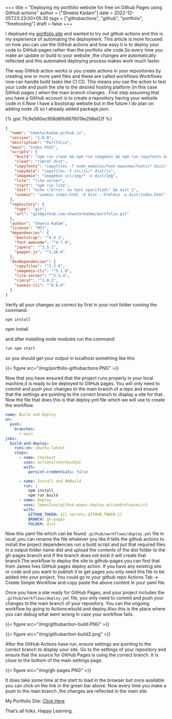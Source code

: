 +++
title = "Deploying my portfolio website for free on Github Pages using GitHub actions"
author = ["Shweta Kadam"]
date = 2022-12-05T23:23:00+05:30
tags = ["githubactions", "github", "portfolio", "freehosting"]
draft = false
+++

I deployed my [portfolio site](https://shwetarkadam.github.io/portfolio/) and wanted to try out github actions and this is my experience of automating the deployment.
This article is more focused on how you can use the GitHub actions and how easy it is to deploy your code to GitHub pages rather than the portfolio site code.So every time you make an update or build to your website ,the changes are automatically reflected and this automated deploying process makes work much faster.

The way GitHub action works is you create actions in your repositories by creating one or more yaml files and these are called workflows.Workflows now can handle build tasks like CI CD. This means you use the action to test your code and push the site to the desired hosting platform (in this case GitHub pages ) when the main branch changes .
First step assuming that you have a GitHub account is to create a repository having your website code in it.Now I have a bootstrap website but in the future I do plan on adding node JS so I already added package.json.

{% gist 7fc9e560ec958d6fb9876019e298e02f %}

```json
{
  "name": "shwetarkadam.github.io",
  "version": "1.0.0",
  "description": "Portfolio",
  "main": "index.html",
  "scripts": {
    "build": "npm run clean && npm run imagemin && npm run copyfonts && npm run copydata && npm run usemin",
    "clean": "rimraf dist",
    "copyfonts": "copyfiles -f node_modules/font-awesome/fonts/* dist/fonts",
    "copydata": "copyfiles -f src/js/* dist/js",
    "imagemin": "imagemin src/img/* -o dist/img",
    "lite": "lite-server",
    "start": "npm run lite",
    "test": "echo \"Error: no test specified\" && exit 1",
    "usemin": "usemin index.html -d dist --htmlmin -o dist/index.html"
  },
  "repository": {
    "type": "git",
    "url": "git@github.com:shwetarkadam/portfolio.git"
  },
  "author": "Shweta Kadam",
  "license": "MIT",
  "dependencies": {
    "bootstrap": "^4.4.1",
    "font-awesome": "^4.7.0",
    "jquery": "^3.5.1",
    "popper.js": "^1.16.0"
  },
  "devDependencies": {
    "copyfiles": "^2.2.0",
    "imagemin-cli": "^5.1.0",
    "lite-server": "^2.5.4",
    "rimraf": "^3.0.2",
    "usemin-cli": "^0.6.0"
  }
}
```

Verify all your changes as correct by first in your root folder running the command:

```bash
npm install
```

npm install

and after installing node modules run the command:

```bash
run npm start
```

so you should get your output in localhost something like this

{{< figure src="/img/portfolio-githubactions.PNG" >}}

Now that you have ensured that the project runs properly in your local machine,it is ready to be deployed to GitHub pages. You will only need to commit and push your changes to the main branch of a repo and ensure that the settings are pointing to the correct branch to display a site for that.
Now the file that does this is that deploy.yml file which we will use to create the workflow.

```yaml
name: Build and Deploy
on:
  push:
    branches:
      - main
jobs:
  build-and-deploy:
    runs-on: ubuntu-latest
    steps:
      - name: Checkout
        uses: actions/checkout@v2
        with:
          persist-credentials: false

      - name: Install and 06Build
        run: |
          npm install
          npm run build
      - name: Deploy
        uses: JamesIves/github-pages-deploy-action@releases/v3
        with:
          GITHUB_TOKEN: ${{ secrets.GITHUB_TOKEN }}
          BRANCH: gh-pages
          FOLDER: dist
```

Now this yaml file which can be found `.github/workflows/deploy.yml` file in local ,you can rename the file whatever you like.It tells the github actions to install the project dependencies run a build script and put that required files in a output folder name dist and upload the contents of the dist folder to the gh-pages branch and if the branch does not exist it will create that branch.The workflow to deploy the site to github-pages you can find that from James Ives GitHub pages deploy action.
If you have any existing site or code and you want to publish it to get pages you only need this file to be added into your project.
You could go to your github repo Actions Tab -&gt; Create Simple Workflow and copy paste the above content in your yaml file.

Once you have a site ready for GitHub Pages, and your project includes the `.github/workflows/deploy.yml` file, you only need to commit and push your changes to the main branch of your repository. You can the ongoing workflow by going to Actions=&gt;build and deploy.Also this is the place where you can debug what went wrong in case your workflow fails.

{{< figure src="/img/githubaction-build.PNG" >}}

{{< figure src="/img/githubaction-build2.png" >}}

After the GitHub Actions have run, ensure settings are pointing to the correct branch to display your site.
Go to the settings of your repository and ensure that the source for GitHub Pages is using the correct branch. It is close to the bottom of the main settings page.

{{< figure src="/img/gh-pages.PNG" >}}

It does take some time at the start to load in the browser but once available you can click on the link in the green bar above.
Now every time you make a push to the main branch ,the changes are reflected in the main site.

My Portfolio Site: [Click Here](https://shwetarkadam.github.io/portfolio/)

That’s all folks.
Happy Learning.
